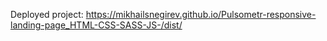 Deployed project:  https://mikhailsnegirev.github.io/Pulsometr-responsive-landing-page_HTML-CSS-SASS-JS-/dist/
